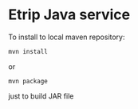 # Etrip Java service

To install to local maven repository:

`mvn install`

or 

`mvn package`

just to build JAR file
